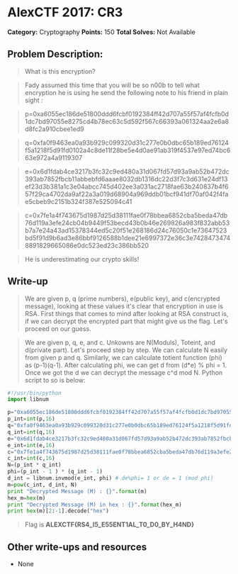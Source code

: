 # AlexCTF 2017: CR3

**Category:** Cryptography
**Points:** 150
**Total Solves:** Not Available
## Problem Description: 

> What is this encryption?

> Fady assumed this time that you will be so n00b to tell what encryption he is using
he send the following note to his friend in plain sight :

> p=0xa6055ec186de51800ddd6fcbf0192384ff42d707a55f57af4fcfb0d1dc7bd97055e8275cd4b78ec63c5d592f567c66393a061324aa2e6a8d8fc2a910cbee1ed9

> q=0xfa0f9463ea0a93b929c099320d31c277e0b0dbc65b189ed76124f5a1218f5d91fd0102a4c8de11f28be5e4d0ae91ab319f4537e97ed74bc663e972a4a9119307

> e=0x6d1fdab4ce3217b3fc32c9ed480a31d067fd57d93a9ab52b472dc393ab7852fbcb11abbebfd6aaae8032db1316dc22d3f7c3d631e24df13ef23d3b381a1c3e04abcc745d402ee3a031ac2718fae63b240837b4f657f29ca4702da9af22a3a019d68904a969ddb01bcf941df70af042f4fae5cbeb9c2151b324f387e525094c41

> c=0x7fe1a4f743675d1987d25d38111fae0f78bbea6852cba5beda47db76d119a3efe24cb04b9449f53becd43b0b46e269826a983f832abb53b7a7e24a43ad15378344ed5c20f51e268186d24c76050c1e73647523bd5f91d9b6ad3e86bbf9126588b1dee21e6997372e36c3e74284734748891829665086e0dc523ed23c386bb520

> He is underestimating our crypto skills!

## Write-up
[//]: # (> Your write up goes here.)
> We are given p, q (prime numbers), e(public key), and c(encrypted message), looking at these values it's clear that encryption in use is RSA. First things that comes to mind after looking at RSA construct is, if we can decrypt the encrypted part that might give us the flag. Let's proceed on our guess.

> We are given p, q, e, and c. Unkowns are N(Moduls), Toteint, and d(private part). Let's proceed step by step. We can calculate N easily from given p and q. Similarly, we can calculate totient function (phi) as (p-1)(q-1). After calculating phi, we can get d from (d\*e) % phi = 1. Once we got the d we can decrypt the message c^d mod N. Python script to so is below:

```python
#!/usr/bin/python
import libnum

p="0xa6055ec186de51800ddd6fcbf0192384ff42d707a55f57af4fcfb0d1dc7bd97055e8275cd4b78ec63c5d592f567c66393a061324aa2e6a8d8fc2a910cbee1ed9"
p_int=int(p,16)
q="0xfa0f9463ea0a93b929c099320d31c277e0b0dbc65b189ed76124f5a1218f5d91fd0102a4c8de11f28be5e4d0ae91ab319f4537e97ed74bc663e972a4a9119307"
q_int=int(q,16)
e="0x6d1fdab4ce3217b3fc32c9ed480a31d067fd57d93a9ab52b472dc393ab7852fbcb11abbebfd6aaae8032db1316dc22d3f7c3d631e24df13ef23d3b381a1c3e04abcc745d402ee3a031ac2718fae63b240837b4f657f29ca4702da9af22a3a019d68904a969ddb01bcf941df70af042f4fae5cbeb9c2151b324f387e525094c41"
e_int=int(e,16)
c="0x7fe1a4f743675d1987d25d38111fae0f78bbea6852cba5beda47db76d119a3efe24cb04b9449f53becd43b0b46e269826a983f832abb53b7a7e24a43ad15378344ed5c20f51e268186d24c76050c1e73647523bd5f91d9b6ad3e86bbf9126588b1dee21e6997372e36c3e74284734748891829665086e0dc523ed23c386bb520"
c_int=int(c,16)
N=(p_int * q_int)
phi=(p_int - 1 ) * (q_int - 1)
d_int = libnum.invmod(e_int, phi) # de%phi= 1 or de = 1 (mod phi)
m=pow(c_int, d_int, N)
print "Decrypted Message (M) : {}".format(m)
hex_m=hex(m)
print "Decrypted Message (M) in hex : {}".format(hex_m)
print hex(m)[2:-1].decode("hex")
```

> Flag is **ALEXCTF{RS4_I5_E55ENT1AL_T0_D0_BY_H4ND}**

## Other write-ups and resources

* None
